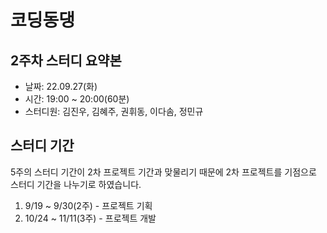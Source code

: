 # 코딩동댕
## 2주차 스터디 요약본

- 날짜: 22.09.27(화)<br/>
- 시간: 19:00 ~ 20:00(60분)<br/>
- 스터디원: 김진우, 김혜주, 권휘동, 이다솜, 정민규<br/>

## 스터디 기간
5주의 스터디 기간이 2차 프로젝트 기간과 맞물리기 때문에 2차 프로젝트를 기점으로 스터디 기간을 나누기로 하였습니다.
1. 9/19 ~ 9/30(2주) - 프로젝트 기획
2. 10/24 ~ 11/11(3주) - 프로젝트 개발
